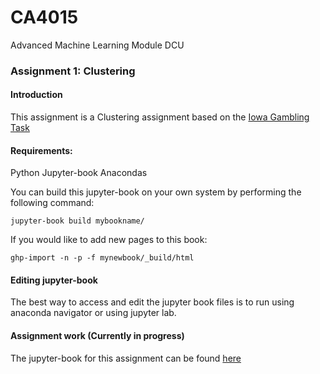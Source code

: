 # CA4015
Advanced Machine Learning Module DCU

### Assignment 1: Clustering

#### Introduction
This assignment is a Clustering assignment based on the [Iowa Gambling Task](https://en.wikipedia.org/wiki/Iowa_gambling_task)

#### Requirements:
Python
Jupyter-book
Anacondas

You can build this jupyter-book on your own system by performing the following command:
```
jupyter-book build mybookname/

```

If you would like to add new pages to this book:
```
ghp-import -n -p -f mynewbook/_build/html

```

#### Editing jupyter-book

The best way to access and edit the jupyter book files is to run using anaconda navigator or using jupyter lab.


#### Assignment work (Currently in progress)
The jupyter-book for this assignment can be found [here](https://mccahim2.github.io/ca4015-jupyterbook-assignment1/)
